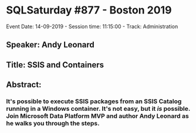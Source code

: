# SQLSaturday #877 - Boston 2019
Event Date: 14-09-2019 - Session time: 11:15:00 - Track: Administration
## Speaker: Andy Leonard
## Title: SSIS and Containers
## Abstract:
### It's possible to execute SSIS packages from an SSIS Catalog running in a Windows container. It's not easy, but it *is* possible. Join Microsoft Data Platform MVP and author Andy Leonard as he walks you through the steps.
